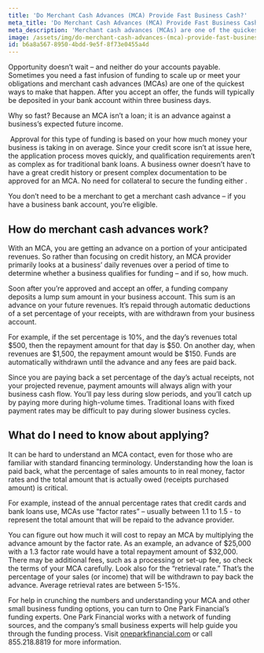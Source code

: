 ```yaml
---
title: 'Do Merchant Cash Advances (MCA) Provide Fast Business Cash?'
meta_title: 'Do Merchant Cash Advances (MCA) Provide Fast Business Cash?'
meta_description: 'Merchant cash advances (MCAs) are one of the quickest ways for a small business owner  to get a fast infusion of funding to scale up or meet your obligations. After you accept an offer, the funds will typically be deposited in your bank account within three business days. But MCA contracts can be confusing, get the details on how they work and discover how an MCA can help your small business grow and prosper.'
image: /assets/img/do-merchant-cash-advances-(mca)-provide-fast-business-cash.jpg
id: b6a8a567-8950-4bdd-9e5f-8f73e0455a4d
---
```

<p>Opportunity doesn&rsquo;t wait &ndash; and neither do your accounts payable. Sometimes you need a fast infusion of funding to scale up or meet your obligations and merchant cash advances (MCAs) are one of the quickest ways to make that happen. After you accept an offer, the funds will typically be deposited in your bank account within three business days.</p>
<p>Why so fast? Because an MCA isn&rsquo;t a loan; it is an advance against a business&rsquo;s expected future income.</p>
<p>&nbsp;Approval for this type of funding is based on your how much money your business is taking in on average. Since your credit score isn&rsquo;t at issue here, the application process moves quickly, and qualification requirements aren&rsquo;t as complex as for traditional bank loans. A business owner doesn&rsquo;t have to have a great credit history or present complex documentation to be approved for an MCA. No need for collateral to secure the funding either .</p>
<p>You don&rsquo;t need to be a merchant to get a merchant cash advance &ndash; if you have a business bank account, you&rsquo;re eligible.</p>
<h2>How do merchant cash advances work?</h2>
<p>With an MCA, you are getting an advance on a portion of your anticipated revenues. So rather than focusing on credit history, an MCA provider primarily looks at a business&rsquo; daily revenues over a period of time to determine whether a business qualifies for funding &ndash; and if so, how much.</p>
<p>Soon after you&rsquo;re approved and accept an offer, a funding company deposits a lump sum amount in your business account. This sum is an advance on your future revenues. It&rsquo;s repaid through automatic deductions of a set percentage of your receipts, with are withdrawn from your business account.</p>
<p>For example, if the set percentage is 10%, and the day&rsquo;s revenues total $500, then the repayment amount for that day is $50. On another day, when revenues are $1,500, the repayment amount would be $150. Funds are automatically withdrawn until the advance and any fees are paid back.</p>
<p>Since you are paying back a set percentage of the day&rsquo;s actual receipts, not your projected revenue, payment amounts will always align with your business cash flow. You&rsquo;ll pay less during slow periods, and you&rsquo;ll catch up by paying more during high-volume times. Traditional loans with fixed payment rates may be difficult to pay during slower business cycles.</p>
<h2>What do I need to know about applying?</h2>
<p>It can be hard to understand an MCA contact, even for those who are familiar with standard financing terminology. Understanding how the loan is paid back, what the percentage of sales amounts to in real money, factor rates and the total amount that is actually owed (receipts purchased amount) is critical.</p>
<p>For example, instead of the annual percentage rates that credit cards and bank loans use, MCAs use &ldquo;factor rates&rdquo; &ndash; usually between 1.1 to 1.5 - to represent the total amount that will be repaid to the advance provider.</p>
<p>You can figure out how much it will cost to repay an MCA by multiplying the advance amount by the factor rate. As an example, an advance of $25,000 with a 1.3 factor rate would have a total repayment amount of $32,000. There may be additional fees, such as a processing or set-up fee, so check the terms of your MCA carefully. Look also for the &ldquo;retrieval rate.&rdquo; That&rsquo;s the percentage of your sales (or income) that will be withdrawn to pay back the advance. Average retrieval rates are between 5-15%.</p>
<p>For help in crunching the numbers and understanding your MCA and other small business funding options, you can turn to One Park Financial&rsquo;s funding experts. One Park Financial works with a network of funding sources, and the company&rsquo;s small business experts will help guide you through the funding process. Visit <a href="http://www.oneparkfinancial.com/">oneparkfinancial.com</a> or call 855.218.8819 for more information.</p>